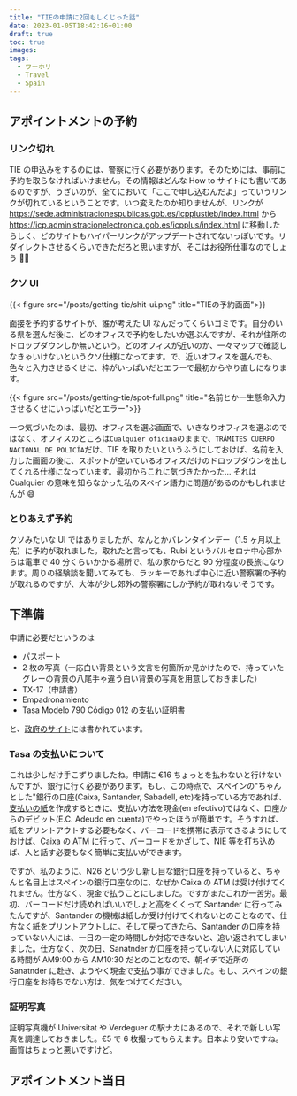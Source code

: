 ```yaml
---
title: "TIEの申請に2回もしくじった話"
date: 2023-01-05T18:42:16+01:00
draft: true
toc: true
images:
tags:
  - ワーホリ
  - Travel
  - Spain
---
```


## アポイントメントの予約

### リンク切れ

TIE の申込みをするのには、警察に行く必要があります。そのためには、事前に予約を取らなければいけません。その情報はどんな How to サイトにも書いてあるのですが、うざいのが、全てにおいて「ここで申し込むんだよ」っていうリンクが切れているということです。いつ変えたのか知りませんが、リンクが https://sede.administracionespublicas.gob.es/icpplustieb/index.html から https://icp.administracionelectronica.gob.es/icpplus/index.html に移動したらしく、どのサイトもハイパーリンクがアップデートされてないっぽいです。リダイレクトさせるくらいできただろと思いますが、そこはお役所仕事なのでしょう 🤷‍♀️

### クソ UI

{{< figure src="/posts/getting-tie/shit-ui.png" title="TIEの予約画面">}}

面接を予約するサイトが、誰が考えた UI なんだってくらいゴミです。自分のいる県を選んだ後に、どのオフィスで予約をしたいか選ぶんですが、それが住所のドロップダウンしか無いという。どのオフィスが近いのか、一々マップで確認しなきゃいけないというクソ仕様になってます。で、近いオフィスを選んでも、色々と入力させるくせに、枠がいっぱいだとエラーで最初からやり直しになります。

{{< figure src="/posts/getting-tie/spot-full.png" title="名前とか一生懸命入力させるくせにいっぱいだとエラー">}}

一つ気づいたのは、最初、オフィスを選ぶ画面で、いきなりオフィスを選ぶのではなく、オフィスのところは`Cualquier oficina`のままで、`TRÁMITES CUERPO NACIONAL DE POLICÍA`だけ、TIE を取りたいというふうにしておけば、名前を入力した画面の後に、スポットが空いているオフィスだけのドロップダウンを出してくれる仕様になっています。最初からこれに気づきたかった… それは Cualquier の意味を知らなかった私のスペイン語力に問題があるのかもしれませんが 😅

### とりあえず予約

クソみたいな UI ではありましたが、なんとかバレンタインデー（1.5 ヶ月以上先）に予約が取れました。取れたと言っても、Rubí というバルセロナ中心部からは電車で 40 分くらいかかる場所で、私の家からだと 90 分程度の長旅になります。周りの経験談を聞いてみても、ラッキーであれば中心に近い警察署の予約が取れるのですが、大体が少し郊外の警察署にしか予約が取れないそうです。

## 下準備

申請に必要だというのは

- パスポート
- 2 枚の写真（一応白い背景という文言を何箇所か見かけたので、持っていたグレーの背景の八尾手ゃ違う白い背景の写真を用意しておきました）
- TX-17（申請書）
- Empadronamiento
- Tasa Modelo 790 Código 012 の支払い証明書

と、[政府のサイト](https://extranjeros.inclusion.gob.es/es/InformacionInteres/InformacionProcedimientos/Ciudadanosnocomunitarios/hoja092/index.html)には書かれています。

### Tasa の支払いについて

これは少しだけ手こずりましたね。申請に €16 ちょっとを払わないと行けないんですが、銀行に行く必要があります。もし、この時点で、スペインの"ちゃんとした"銀行の口座(Caixa, Santander, Sabadell, etc)を持っている方であれば、[支払いの紙](https://sede.policia.gob.es:38089/Tasa790_012/ImpresoRellenar)を作成するときに、支払い方法を現金(en efectivo)ではなく、口座からのデビット(E.C. Adeudo en cuenta)でやったほうが簡単です。そうすれば、紙をプリントアウトする必要もなく、バーコードを携帯に表示できるようにしておけば、Caixa の ATM に行って、バーコードをかざして、NIE 等を打ち込めば、人と話す必要もなく簡単に支払いができます。

ですが、私のように、N26 という少し新し目な銀行口座を持っていると、ちゃんと名目上はスペインの銀行口座なのに、なぜか Caixa の ATM は受け付けてくれません。仕方なく、現金で払うことにしました。ですがまたこれが一苦労。最初、バーコードだけ読めればいいでしょと高をくくって Santander に行ってみたんですが、Santander の機械は紙しか受け付けてくれないとのことなので、仕方なく紙をプリントアウトしに。そして戻ってきたら、Santander の口座を持っていない人には、一日の一定の時間しか対応できないと、追い返されてしまいました。仕方なく、次の日、Sanatnder が口座を持っていない人に対応している時間が AM9:00 から AM10:30 だとのことなので、朝イチで近所の Sanatnder に赴き、ようやく現金で支払う事ができました。もし、スペインの銀行口座をお持ちでない方は、気をつけてください。

### 証明写真

証明写真機が Universitat や Verdeguer の駅ナカにあるので、それで新しい写真を調達しておきました。€5 で 6 枚撮ってもらえます。日本より安いですね。画質はちょっと悪いですけど。

## アポイントメント当日
